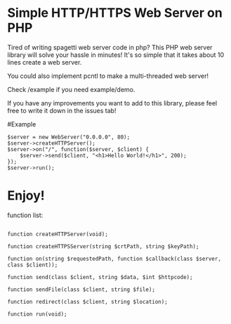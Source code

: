# Simple HTTP/HTTPS Web Server on PHP

Tired of writing spagetti web server code in php? This PHP web server library will solve your hassle in minutes! It's so simple that it takes about 10 lines create a web server. 

You could also implement pcntl to make a multi-threaded web server! 

Check /example if you need example/demo. 

If you have any improvements you want to add to this library, please feel free to write it down in the issues tab!

#Example

```
$server = new WebServer("0.0.0.0", 80);
$server->createHTTPServer();
$server->on("/", function($server, $client) {
    $server->send($client, "<h1>Hello World!</h1>", 200);
});
$server->run();

```

# Enjoy!

function list:
  ```class WebServer(string $address, int $port);
  
  function createHTTPServer(void);
  
  function createHTTPSServer(string $crtPath, string $keyPath);
  
  function on(string $requestedPath, function $callback(class $server, class $client));
  
  function send(class $client, string $data, $int $httpcode);
  
  function sendFile(class $client, string $file);
  
  function redirect(class $client, string $location);
  
  function run(void);
  
  ```
  

